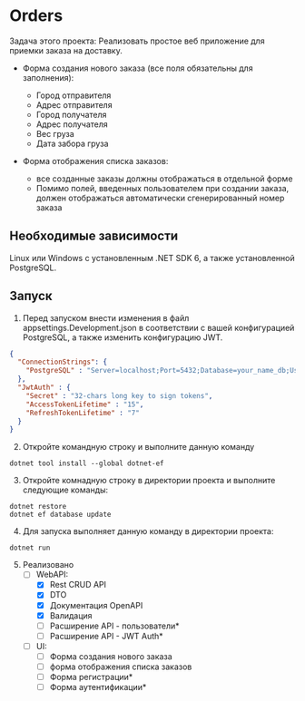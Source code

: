 Orders
=============================

Задача этого проекта: Реализовать простое веб приложение
для приемки заказа на доставку.
- Форма создания нового заказа (все поля обязательны для заполнения):
    - Город отправителя
    - Адрес отправителя
    - Город получателя
    - Адрес получателя
    - Вес груза
    - Дата забора груза


- Форма отображения списка заказов:
    - все созданные заказы должны отображаться в отдельной форме
    - Помимо полей, введенных пользователем при создании заказа, должен отображаться 
  автоматически сгенерированный номер заказа



Необходимые зависимости
------------
Linux или Windows с установленным .NET SDK 6,
а также установленной PostgreSQL.

Запуск
-----------

1. Перед запуском внести изменения в файл appsettings.Development.json
 в соответствии с вашей конфигурацией PostgreSQL, а также изменить конфигурацию 
 JWT.
 
```json
{
  "ConnectionStrings": {
    "PostgreSQL" : "Server=localhost;Port=5432;Database=your_name_db;User Id=db_user;Password=your_password"
  },
  "JwtAuth" : {
    "Secret" : "32-chars long key to sign tokens",
    "AccessTokenLifetime" : "15", 
    "RefreshTokenLifetime" : "7"
  }
}
```
2. Откройте командную строку и выполните данную команду
```shell
dotnet tool install --global dotnet-ef
```
3. Откройте комнадную строку в директории проекта и выполните следующие команды:
```shell
dotnet restore
dotnet ef database update
```
4. Для запуска выполняет данную команду в директории проекта:
```shell
dotnet run
```

5. Реализовано
   - [ ] WebAPI:
     - [x] Rest CRUD API
     - [x] DTO
     - [x] Документация OpenAPI
     - [x] Валидация
     - [ ] Расширение API - пользователи*
     - [ ] Расширение API - JWT Auth*
   - [ ] UI:
     - [ ] Форма создания нового заказа
     - [ ] форма отображения списка заказов
     - [ ] Форма регистрации*
     - [ ] Форма аутентификации*